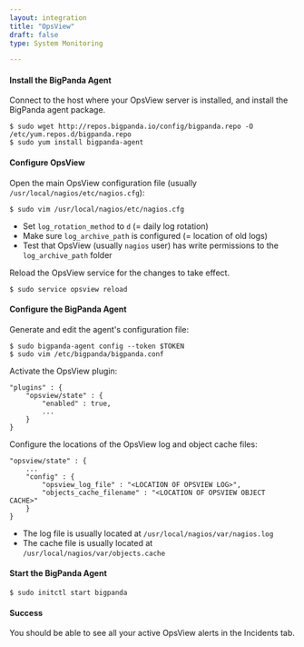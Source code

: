 ```yaml
---
layout: integration 
title: "OpsView"
draft: false
type: System Monitoring

---
```


#### Install the BigPanda Agent
Connect to the host where your OpsView server is installed, and install the BigPanda agent package.

    $ sudo wget http://repos.bigpanda.io/config/bigpanda.repo -O /etc/yum.repos.d/bigpanda.repo
    $ sudo yum install bigpanda-agent

<!-- section-separator -->

#### Configure OpsView
Open the main OpsView configuration file (usually `/usr/local/nagios/etc/nagios.cfg`):

	$ sudo vim /usr/local/nagios/etc/nagios.cfg

* Set `log_rotation_method` to `d` (= daily log rotation)
* Make sure `log_archive_path` is configured (= location of old logs)
* Test that OpsView (usually `nagios` user) has write permissions to the `log_archive_path` folder

Reload the OpsView service for the changes to take effect.
	
    $ sudo service opsview reload


<!-- section-separator -->

#### Configure the BigPanda Agent
Generate and edit the agent's configuration file:

    $ sudo bigpanda-agent config --token $TOKEN
    $ sudo vim /etc/bigpanda/bigpanda.conf

Activate the OpsView plugin:

	"plugins" : {
		"opsview/state" : {
			"enabled" : true,
			...
		}
	}

Configure the locations of the OpsView log and object cache files:

	"opsview/state" : {
		...
		"config" : {
			"opsview_log_file" : "<LOCATION OF OPSVIEW LOG>",
			"objects_cache_filename" : "<LOCATION OF OPSVIEW OBJECT CACHE>"
		}
	}
    
* The log file is usually located at `/usr/local/nagios/var/nagios.log`
* The cache file is usually located at `/usr/local/nagios/var/objects.cache`

#### Start the BigPanda Agent

    $ sudo initctl start bigpanda

<!-- section-separator -->

#### Success
You should be able to see all your active OpsView alerts in the Incidents tab.


